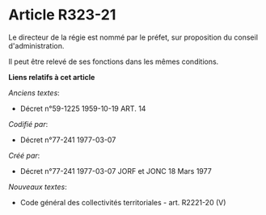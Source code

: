 # Article R323-21

Le directeur de la régie est nommé par le préfet, sur proposition du conseil d'administration.

Il peut être relevé de ses fonctions dans les mêmes conditions.

**Liens relatifs à cet article**

_Anciens textes_:

  - Décret n°59-1225 1959-10-19 ART. 14

_Codifié par_:

  - Décret n°77-241 1977-03-07

_Créé par_:

  - Décret n°77-241 1977-03-07 JORF et JONC 18 Mars 1977

_Nouveaux textes_:

  - Code général des collectivités territoriales - art. R2221-20 (V)
